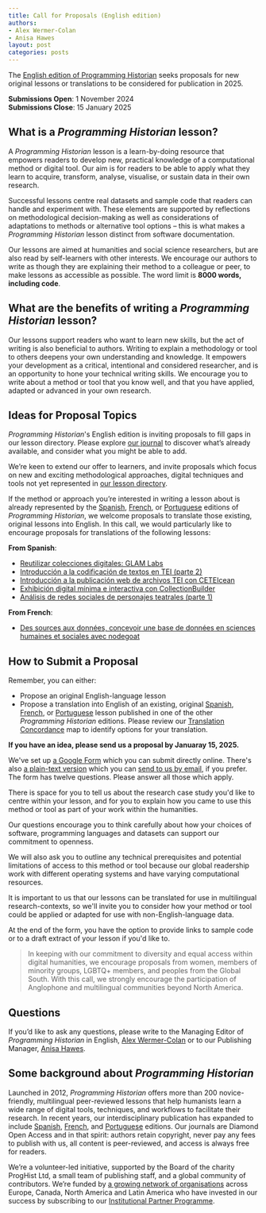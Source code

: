 ```yaml
---
title: Call for Proposals (English edition)
authors:
- Alex Wermer-Colan  
- Anisa Hawes
layout: post
categories: posts
---
```


The [English edition of Programming Historian](/en/lessons/) seeks proposals for new original lessons or translations to be considered for publication in 2025.

**Submissions Open**: 1 November 2024  
**Submissions Close**: 15 January 2025

## What is a _Programming Historian_ lesson?

A _Programming Historian_ lesson is a learn-by-doing resource that empowers readers to develop new, practical knowledge of a computational method or digital tool. Our aim is for readers to be able to apply what they learn to acquire, transform, analyse, visualise, or sustain data in their own research.

Successful lessons centre real datasets and sample code that readers can handle and experiment with. These elements are supported by reflections on methodological decision-making as well as considerations of adaptations to methods or alternative tool options – this is what makes a _Programming Historian_ lesson distinct from software documentation.

Our lessons are aimed at humanities and social science researchers, but are also read by self-learners with other interests. We encourage our authors to write as though they are explaining their method to a colleague or peer, to make lessons as accessible as possible. The word limit is **8000 words, including code**.

## What are the benefits of writing a _Programming Historian_ lesson?

Our lessons support readers who want to learn new skills, but the act of writing is also beneficial to authors. Writing to explain a methodology or tool to others deepens your own understanding and knowledge. It empowers your development as a critical, intentional and considered researcher, and is an opportunity to hone your technical writing skills. We encourage you to write about a method or tool that you know well, and that you have applied, adapted or advanced in your own research.

## Ideas for Proposal Topics

_Programming Historian_'s English edition is inviting proposals to fill gaps in our lesson directory. Please explore [our journal](/en/lessons/) to discover what’s already available, and consider what you might be able to add.

We’re keen to extend our offer to learners, and invite proposals which focus on new and exciting methodological approaches, digital techniques and tools not yet represented in [our lesson directory](/en/lessons/). 

If the method or approach you’re interested in writing a lesson about is already represented by the [Spanish](/es/lecciones/), [French](/fr/lecons/), or [Portuguese](/pt/licoes/) editions of _Programming Historian_, we welcome proposals to translate those existing, original lessons into English. In this call, we would particularly like to encourage proposals for translations of the following lessons:

**From Spanish**:  
- [Reutilizar colecciones digitales: GLAM Labs](/es/lecciones/reutilizando-colecciones-digitales-glam-labs)  
- [Introducción a la codificación de textos en TEI (parte 2)](/es/lecciones/introduccion-a-tei-2)  
- [Introducción a la publicación web de archivos TEI con CETEIcean](/es/lecciones/publicar-archivos-tei-ceteicean)  
- [Exhibición digital mínima e interactiva con CollectionBuilder](/es/lecciones/exhibicion-con-collection-builder)  
- [Análisis de redes sociales de personajes teatrales (parte 1)](/es/lecciones/analisis-redes-sociales-teatro-1)  
  
**From French**:
- [Des sources aux données, concevoir une base de données en sciences humaines et sociales avec nodegoat](/fr/lecons/concevoir-base-donnees-nodegoat)


## How to Submit a Proposal

Remember, you can either:

- Propose an original English-language lesson
- Propose a translation into English of an existing, original [Spanish](/es/lecciones/), [French](/fr/lecons/), or [Portuguese](/pt/licoes/) lesson published in one of the other _Programming Historian_ editions. Please review our [Translation Concordance](/translation-concordance) map to identify options for your translation.

**If you have an idea, please send us a proposal by Januaray 15, 2025.**

We've set up [a Google Form](https://tinyurl.com/en-ph-proposals-2024) which you can submit directly online. There's also [a plain-text version](/assets/forms/Lesson.Query.Form.txt) which you can [send to us by email](mailto:english@programminghistorian.org), if you prefer. The form has twelve questions. Please answer all those which apply.

There is space for you to tell us about the research case study you'd like to centre within your lesson, and for you to explain how you came to use this method or tool as part of your work within the humanities.

Our questions encourage you to think carefully about how your choices of software, programming languages and datasets can support our commitment to openness.

We will also ask you to outline any technical prerequisites and potential limitations of access to this method or tool because our global readership work with different operating systems and have varying computational resources.

It is important to us that our lessons can be translated for use in multilingual research-contexts, so we'll invite you to consider how your method or tool could be applied or adapted for use with non-English-language data.

At the end of the form, you have the option to provide links to sample code or to a draft extract of your lesson if you'd like to.

>In keeping with our commitment to diversity and equal access within digital humanities, we encourage proposals from women, members of minority groups, LGBTQ+ members, and peoples from the Global South. With this call, we strongly encourage the participation of Anglophone and multilingual communities beyond North America.

## Questions

If you’d like to ask any questions, please write to the Managing Editor of _Programming Historian_ in English, [Alex Wermer-Colan](mailto:english@programminghistorian.org) or to our Publishing Manager, [Anisa Hawes](mailto:admin@programminghistorian.org).

## Some background about _Programming Historian_

Launched in 2012, _Programming Historian_ offers more than 200 novice-friendly, multilingual peer-reviewed lessons that help humanists learn a wide range of digital tools, techniques, and workflows to facilitate their research. In recent years, our interdisciplinary publication has expanded to include [Spanish](/es/lecciones/), [French](/fr/lecons/), and [Portuguese](/pt/licoes/) editions. Our journals are Diamond Open Access and in that spirit: authors retain copyright, never pay any fees to publish with us, all content is peer-reviewed, and access is always free for readers.

We’re a volunteer-led initiative, supported by the Board of the charity ProgHist Ltd, a small team of publishing staff, and a global community of contributors. We’re funded by [a growing network of organisations](/en/supporters) across Europe, Canada, North America and Latin America who have invested in our success by subscribing to our [Institutional Partner Programme](/en/ipp).
